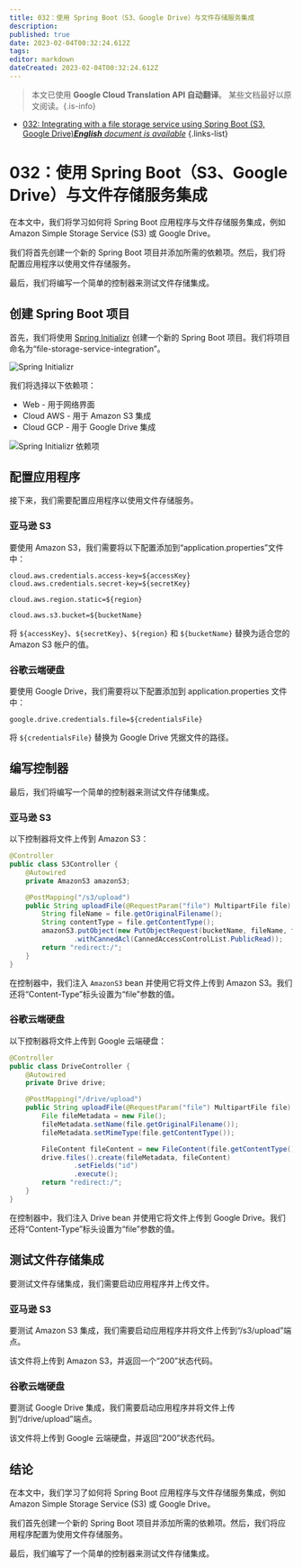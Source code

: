```yaml
---
title: 032：使用 Spring Boot（S3、Google Drive）与文件存储服务集成
description: 
published: true
date: 2023-02-04T00:32:24.612Z
tags: 
editor: markdown
dateCreated: 2023-02-04T00:32:24.612Z
---
```


> 本文已使用 **Google Cloud Translation API 自动翻译**。
某些文档最好以原文阅读。{.is-info}



- [032: Integrating with a file storage service using Spring Boot (S3, Google Drive)***English** document is available*](/en/Knowledge-base/Spring-Boot/Learning/032-integrating-with-a-file-storage-service-using-spring-boot-s3-google-drive)
{.links-list}


# 032：使用 Spring Boot（S3、Google Drive）与文件存储服务集成

在本文中，我们将学习如何将 Spring Boot 应用程序与文件存储服务集成，例如 Amazon Simple Storage Service (S3) 或 Google Drive。

我们将首先创建一个新的 Spring Boot 项目并添加所需的依赖项。然后，我们将配置应用程序以使用文件存储服务。

最后，我们将编写一个简单的控制器来测试文件存储集成。

## 创建 Spring Boot 项目

首先，我们将使用 [Spring Initializr](https://start.spring.io/) 创建一个新的 Spring Boot 项目。我们将项目命名为“file-storage-service-integration”。

![Spring Initializr](https://i.imgur.com/HUjEr9r.png)

我们将选择以下依赖项：

* Web - 用于网络界面
* Cloud AWS - 用于 Amazon S3 集成
* Cloud GCP - 用于 Google Drive 集成

![Spring Initializr 依赖项](https://i.imgur.com/uTq8g4I.png)

## 配置应用程序

接下来，我们需要配置应用程序以使用文件存储服务。

### 亚马逊 S3

要使用 Amazon S3，我们需要将以下配置添加到“application.properties”文件中：

```
cloud.aws.credentials.access-key=${accessKey}
cloud.aws.credentials.secret-key=${secretKey}

cloud.aws.region.static=${region}

cloud.aws.s3.bucket=${bucketName}
```

将 `${accessKey}`、`${secretKey}`、`${region}` 和 `${bucketName}` 替换为适合您的 Amazon S3 帐户的值。

### 谷歌云端硬盘

要使用 Google Drive，我们需要将以下配置添加到 application.properties 文件中：

```
google.drive.credentials.file=${credentialsFile}
```

将 `${credentialsFile}` 替换为 Google Drive 凭据文件的路径。

## 编写控制器

最后，我们将编写一个简单的控制器来测试文件存储集成。

### 亚马逊 S3

以下控制器将文件上传到 Amazon S3：

```java
@Controller
public class S3Controller {
    @Autowired
    private AmazonS3 amazonS3;

    @PostMapping("/s3/upload")
    public String uploadFile(@RequestParam("file") MultipartFile file) {
        String fileName = file.getOriginalFilename();
        String contentType = file.getContentType();
        amazonS3.putObject(new PutObjectRequest(bucketName, fileName, file.getInputStream(), new ObjectMetadata())
                .withCannedAcl(CannedAccessControlList.PublicRead));
        return "redirect:/";
    }
}
```

在控制器中，我们注入 `AmazonS3` bean 并使用它将文件上传到 Amazon S3。我们还将“Content-Type”标头设置为“file”参数的值。

### 谷歌云端硬盘

以下控制器将文件上传到 Google 云端硬盘：

```java
@Controller
public class DriveController {
    @Autowired
    private Drive drive;

    @PostMapping("/drive/upload")
    public String uploadFile(@RequestParam("file") MultipartFile file) throws IOException {
        File fileMetadata = new File();
        fileMetadata.setName(file.getOriginalFilename());
        fileMetadata.setMimeType(file.getContentType());

        FileContent fileContent = new FileContent(file.getContentType(), file);
        drive.files().create(fileMetadata, fileContent)
                .setFields("id")
                .execute();
        return "redirect:/";
    }
}
```

在控制器中，我们注入 Drive bean 并使用它将文件上传到 Google Drive。我们还将“Content-Type”标头设置为“file”参数的值。

## 测试文件存储集成

要测试文件存储集成，我们需要启动应用程序并上传文件。

### 亚马逊 S3

要测试 Amazon S3 集成，我们需要启动应用程序并将文件上传到“/s3/upload”端点。

该文件将上传到 Amazon S3，并返回一个“200”状态代码。

### 谷歌云端硬盘

要测试 Google Drive 集成，我们需要启动应用程序并将文件上传到“/drive/upload”端点。

该文件将上传到 Google 云端硬盘，并返回“200”状态代码。

## 结论

在本文中，我们学习了如何将 Spring Boot 应用程序与文件存储服务集成，例如 Amazon Simple Storage Service (S3) 或 Google Drive。

我们首先创建一个新的 Spring Boot 项目并添加所需的依赖项。然后，我们将应用程序配置为使用文件存储服务。

最后，我们编写了一个简单的控制器来测试文件存储集成。